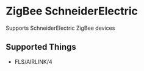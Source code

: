 # ZigBee SchneiderElectric

Supports SchneiderElectric ZigBee devices

## Supported Things

* FLS/AIRLINK/4


